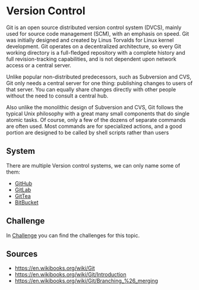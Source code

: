 # Version Control

Git is an open source distributed version control system (DVCS), mainly used for source code management (SCM), with an emphasis on speed. Git was initially designed and created by Linus Torvalds for Linux kernel development. Git operates on a decentralized architecture, so every Git working directory is a full-fledged repository with a complete history and full revision-tracking capabilities, and is not dependent upon network access or a central server.

Unlike popular non-distributed predecessors, such as Subversion and CVS, Git only needs a central server for one thing: publishing changes to users of that server. You can equally share changes directly with other people without the need to consult a central hub.

Also unlike the monolithic design of Subversion and CVS, Git follows the typical Unix philosophy with a great many small components that do single atomic tasks. Of course, only a few of the dozens of separate commands are often used. Most commands are for specialized actions, and a good portion are designed to be called by shell scripts rather than users

## System

There are multiple Version control systems, we can only name some of them:
* [GitHub](https://learn.microsoft.com/en-us/training/paths/github-foundations/)
* [GitLab](https://about.gitlab.com/)
* [GitTea](https://about.gitea.com/)
* [BitBucket](https://www.atlassian.com/software/bitbucket)


## Challenge
In [Challenge](/Topics/VersionControl/Challenges/readme.md) you can find the challenges for this topic.

## Sources
* https://en.wikibooks.org/wiki/Git
* https://en.wikibooks.org/wiki/Git/Introduction
* https://en.wikibooks.org/wiki/Git/Branching_%26_merging
